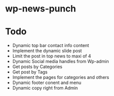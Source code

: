 # wp-news-punch




# Todo 
* Dynamic top bar contact info  content 
* Implement the dynamic slide post 
* Limit the post in top news to maxi of 4
* Dynamic Social media handles from Wp-admin
* Get posts by Categories
* Get post by Tags
* Implement the pages for categories and others 
* Dynamic footer conent and menu 
* Dynamic copy right from Admin
